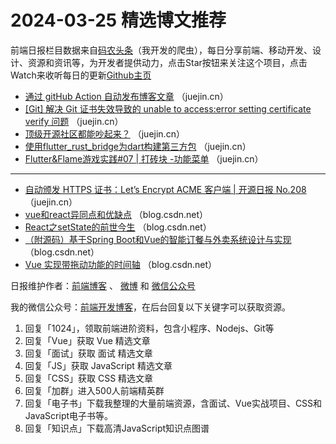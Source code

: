# 2024-03-25 精选博文推荐

前端日报栏目数据来自[码农头条](http://toutiao.qdkfweb.cn/)（我开发的爬虫），每日分享前端、移动开发、设计、资源和资讯等，为开发者提供动力，点击Star按钮来关注这个项目，点击Watch来收听每日的更新[Github主页](https://github.com/kujian/frontendDaily)
* [通过 gitHub Action 自动发布博客文章](https://juejin.cn/post/7348703569053597733) （juejin.cn）
* [[Git] 解决 Git 证书失效导致的 unable to access:error setting certificate verify 问题](https://juejin.cn/post/7348753930237378600) （juejin.cn）
* [顶级开源社区都能吵起来？](https://juejin.cn/post/7348659175927857162) （juejin.cn）
* [使用flutter_rust_bridge为dart构建第三方包](https://juejin.cn/post/7349182232441274380) （juejin.cn）
* [Flutter&amp;Flame游戏实践#07 | 打砖块 -功能菜单](https://juejin.cn/post/7348707728922476563) （juejin.cn）

***
* [自动颁发 HTTPS 证书：Let&#8217;s Encrypt ACME 客户端 | 开源日报 No.208](https://juejin.cn/post/7349044701310402596) （juejin.cn）
* [vue和react异同点和优缺点](https://blog.csdn.net/qq_68609773/article/details/136981614) （blog.csdn.net）
* [React之setState的前世今生](https://blog.csdn.net/weixin_42390185/article/details/136979561) （blog.csdn.net）
* [（附源码）基于Spring Boot和Vue的智能订餐与外卖系统设计与实现](https://blog.csdn.net/qq_53582593/article/details/136976566) （blog.csdn.net）
* [Vue 实现带拖动功能的时间轴](https://blog.csdn.net/weixin_53954018/article/details/136992261) （blog.csdn.net）

日报维护作者：[前端博客](https://qdkfweb.cn/) 、 [微博](http://weibo.com/kujian) 和 [微信公众号](https://open.weixin.qq.com/qr/code?username=caibaojian_com)

我的微信公众号：[前端开发博客](https://open.weixin.qq.com/qr/code?username=caibaojian_com)，在后台回复以下关键字可以获取资源。

1. 回复「1024」，领取前端进阶资料，包含小程序、Nodejs、Git等
2. 回复「Vue」获取 Vue 精选文章
3. 回复「面试」获取 面试 精选文章
4. 回复「JS」获取 JavaScript 精选文章
5. 回复「CSS」获取 CSS 精选文章
6. 回复「加群」进入500人前端精英群
7. 回复「电子书」下载我整理的大量前端资源，含面试、Vue实战项目、CSS和JavaScript电子书等。
8. 回复「知识点」下载高清JavaScript知识点图谱